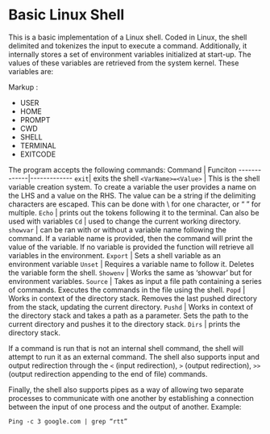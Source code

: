# Basic Linux Shell
This is a basic implementation of a Linux shell. Coded in Linux, 
the shell delimited and tokenizes the input to execute a command. Additionally, 
it internally stores a set of environment variables initialized at start-up. 
The values of these variables are retrieved from the system kernel. These variables are:


Markup : 
* USER
* HOME
* PROMPT
* CWD
* SHELL
* TERMINAL
* EXITCODE


The program accepts the following commands:
Command      | Funciton
-------------|-------------
`exit`| exits the shell
`<VarName>=<Value>` | This is the shell variable creation system. To create a variable the user provides a name on the LHS and a value on the RHS. The value can be a string if the delimiting characters are escaped. This can be done with \ for one character, or “ ” for multiple.
`Echo` | prints out the tokens following it to the terminal. Can also be used with variables
`Cd` | used to change the current working directory.
`showvar` | can be ran with or without a variable name following the command. If a variable name is provided, then the command will print the value of the variable. If no variable is provided the function will retrieve all variables in the environment. 
`Export` | Sets a shell variable as an environment variable
`Unset` | Requires a variable name to follow it. Deletes the variable form the shell.
`Showenv` | Works the same as ‘showvar’ but for environment variables.
`Source` | Takes as input a file path containing a series of commands. Executes the commands in the file using the shell.
`Popd` | Works in context of the directory stack. Removes the last pushed directory from the stack, updating the current directory.
`Pushd` | Works in context of the directory stack and takes a path as a parameter. Sets the path to the current directory and pushes it to the directory stack.
`Dirs` | prints the directory stack.


If a command is run that is not an internal shell command, the shell will attempt to run it as an external command.
The shell also supports input and output redirection through the `<` (input redirection), `>` (output redirection), `>>` (output redirection appending to the end of file) commands. 

Finally, the shell also supports pipes as a way of allowing two separate processes to communicate with one another by establishing a connection between the input of one process and the output of another. 
Example:
```
Ping -c 3 google.com | grep “rtt”
```
